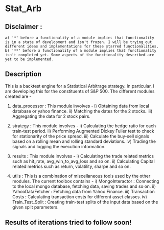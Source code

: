 # Stat_Arb

## Disclaimer : 
    a) '*' before a functionality of a module implies that functionality is in a state of development and isn't frozen. I will be trying out different ideas and implementations for these starred functionalities.
    b) '**' before a functionality of a module implies that functionality isn't completed yet. Some aspects of the functionality described are yet to be implemented.

## Description
This is a backtest engine for a Statistical Arbitrage strategy. In particular, I am developing this for the constituents of S&P 500.
The different modules created are - 
1) data_processor : 
This module involves - 
    i) Obtaining data from local database or yahoo finance.
    ii) Matching the dates for the 2 stocks.
    iii) Aggregating the data for 2 stock pairs.

2) strategy : 
This module involves - 
    i) Calculating the hedge ratio for each train-test period.
    ii) Performing Augmented Dickey Fuller test to check for stationarity of the price spread.
    iii) Calculate the buy-sell signals based on a rolling mean and rolling standard deviations.
    iv) Trading the signals and logging the execution information.

3) results :
This module involves - 
    i) Calculating the trade related metrics such as hit_rate, avg_win_to_avg_loss and so on.
    ii) Calculating Capital related metrics such as return, volatility, sharpe and so on.

4) utils : 
This is a combination of miscellaneous tools used by the other modules. The current toolbox contains - 
    i) MongoInteractor : Connecting to the local mongo database, fetching data, saving trades and so on.
    ii) YahooDataFetcher : Fetching data from Yahoo Finance.
    iii) Transaction Costs : Calculating transaction costs for different asset classes.
    iv) Train_Test_Split : Creating train-test splits of the input data based on the given split parameters.


## Results of iterations tried to follow soon!
